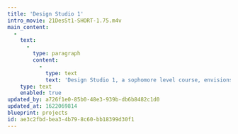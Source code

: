 ```yaml
---
title: 'Design Studio 1'
intro_movie: 21DesSt1-SHORT-1.75.m4v
main_content:
  -
    text:
      -
        type: paragraph
        content:
          -
            type: text
            text: 'Design Studio 1, a sophomore level course, envisions graphic designers as inquirers, observers, poets, editors, curators, analysts, researchers, commentators, and critics. It encourages students to experiment, discover, and play with the tools, materials, and processes of design toward self-directed ends.'
    type: text
    enabled: true
updated_by: a726f1e0-85b0-48e3-939b-db6b8482c1d0
updated_at: 1622069814
blueprint: projects
id: ae3c2fbd-bea3-4b79-8c60-bb18399d30f1
---
```

